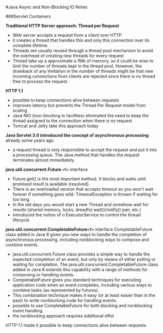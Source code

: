 #Java Async and Non-Blocking IO Notes

###Servlet Containers

**Traditional HTTP Server approach: Thread per Request** 
- Web server accepts a request from a client over HTTP
- it creates a thread that handles this and only this connection over its complete lifetime. 
- Threads are usually reused through a thread pool mechanism to avoid the overhead of creating new threads for every request
- Thread take up a approximate a 1Mb of memory, so it could be wise to limit the number of threads kept in the thread pool. However, the drawback of any limitation in the number of threads might be that new incoming connections from clients are rejected since there is no thread free to process the request. 

**HTTP 1.1** 
- possible to keep connections alive between requests
- improves latency but prevents the Thread Per Request model from scaling
- Java NIO (non-blocking io facilities) eliminated the need to keep the thread assigned to the connection when there is no request
- Tomcat and Jetty take this approach today 

**Java Servlet 3.0 introduced the concept of asynchronous processing** already some years ago.
- a request thread is only responsible to accept the request and put it into a processing queue. The Java method that handles the request terminates almost immediately.

**java.util.concurrent.Future `<T>`** interface
- Future.get() is the most important method. It blocks and waits until promised result is available (resolved).
- There is an overloaded version that accepts timeout so you won't wait forever if something goes wild. TimeoutException is thrown if waiting for too long.
-  In the old days you would start a new Thread and somehow wait for results (shared memory, locks, dreadful wait()/notify() pair, etc.)
-  introduced the notion of n ExecutorService to control the thread lifecycle 

**java.util.concurrent.CompletableFuture`<T>`** interface
CompletableFuture class added in Java 8 gives you new ways to handle the completion of asynchronous processing, including nonblocking ways to compose and combine events. 
- java.util.concurrent.Future class provides a simple way to handle the expected completion of an event, but only by means of either polling or waiting for completion. The java.util.concurrent.CompletableFuture class added in Java 8 extends this capability with a range of methods for composing or handling events. 
- CompletableFuture gives you standard techniques for executing application code when an event completes, including various ways to combine tasks (as represented by futures). 
- This combination technique makes it easy (or at least easier than in the past) to write nonblocking code for handling events. 
- possible to use CompletableFuture for both blocking and nonblocking event handling.
- the nonblocking approach requires additional effot

HTTP 1.1 made it possible to keep connections alive between requests. 